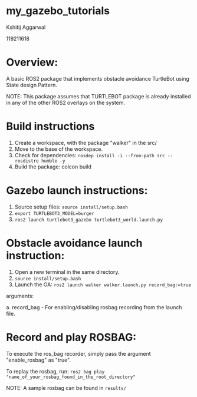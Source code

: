# my_gazebo_tutorials
Kshitij Aggarwal

119211618

# Overview:

A basic ROS2 package that implements obstacle avoidance TurtleBot using State design Pattern.

NOTE: This package assumes that TURTLEBOT package is already installed in any of the other ROS2 overlays on the system.

# Build instructions

1. Create a workspace, with the package "walker" in the src/
2. Move to the base of the workspace.
3. Check for dependencies: `rosdep install -i --from-path src --rosdistro humble -y`
4. Build the package: colcon build 

# Gazebo launch instructions:
1. Source setup files: `source install/setup.bash`
2. `export TURTLEBOT3_MODEL=burger`
3. `ros2 launch turtlebot3_gazebo turtlebot3_world.launch.py`


# Obstacle avoidance launch instruction:
1. Open a new terminal in the same directory.
2. `source install/setup.bash`
3. Launch the OA: `ros2 launch walker walker.launch.py record_bag:=true`

arguments:

a. record_bag - For enabling/disabling rosbag recording from the launch file.



# Record and play ROSBAG:

To execute the ros_bag recorder, simply pass the argument "enable_rosbag" as "true".

To replay the rosbag, run: `ros2 bag play "name_of_your_rosbag_found_in_the_root_directory"`

NOTE: A sample rosbag can be found in `results/`

